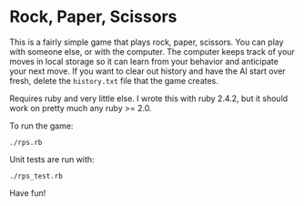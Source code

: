 # Rock, Paper, Scissors

This is a fairly simple game that plays rock, paper, scissors. You can play with someone else, or with the computer. The computer keeps track of your moves in local storage so it can learn from your behavior and anticipate your next move. If you want to clear out history and have the AI start over fresh, delete the `history.txt` file that the game creates.

Requires ruby and very little else. I wrote this with ruby 2.4.2, but it should work on pretty much any ruby >= 2.0.

To run the game:

`./rps.rb`

Unit tests are run with:

`./rps_test.rb`

Have fun!